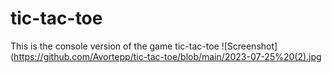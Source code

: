 # tic-tac-toe 
This is the console version of the game tic-tac-toe
 ![Screenshot](https://github.com/Avortepp/tic-tac-toe/blob/main/2023-07-25%20(2).jpg
